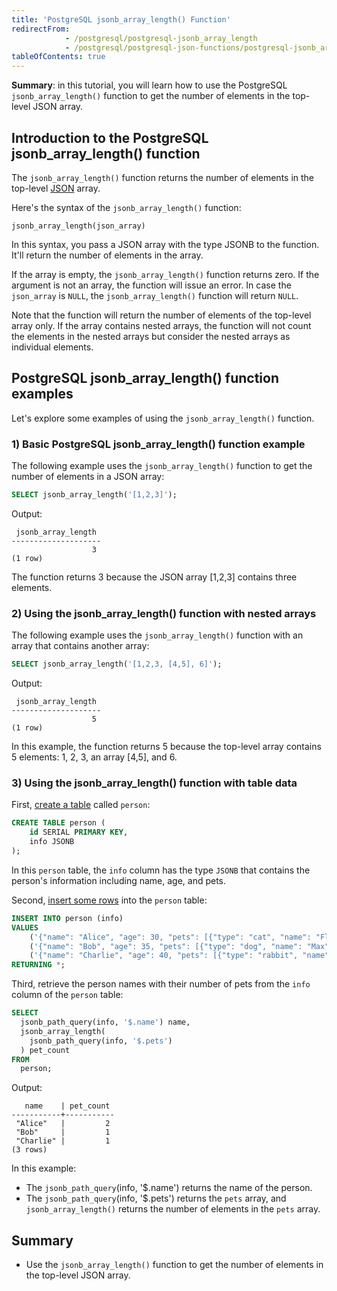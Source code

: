 ```yaml
---
title: 'PostgreSQL jsonb_array_length() Function'
redirectFrom:
            - /postgresql/postgresql-jsonb_array_length 
            - /postgresql/postgresql-json-functions/postgresql-jsonb_array_length
tableOfContents: true
---
```


**Summary**: in this tutorial, you will learn how to use the PostgreSQL `jsonb_array_length()` function to get the number of elements in the top-level JSON array.

## Introduction to the PostgreSQL jsonb_array_length() function

The `jsonb_array_length()` function returns the number of elements in the top-level [JSON](/postgresql/postgresql-json) array.

Here's the syntax of the `jsonb_array_length()` function:

```
jsonb_array_length(json_array)
```

In this syntax, you pass a JSON array with the type JSONB to the function. It'll return the number of elements in the array.

If the array is empty, the `jsonb_array_length()` function returns zero. If the argument is not an array, the function will issue an error. In case the `json_array` is `NULL`, the `jsonb_array_length()` function will return `NULL`.

Note that the function will return the number of elements of the top-level array only. If the array contains nested arrays, the function will not count the elements in the nested arrays but consider the nested arrays as individual elements.

## PostgreSQL jsonb_array_length() function examples

Let's explore some examples of using the `jsonb_array_length()` function.

### 1) Basic PostgreSQL jsonb_array_length() function example

The following example uses the `jsonb_array_length()` function to get the number of elements in a JSON array:

```sql
SELECT jsonb_array_length('[1,2,3]');
```

Output:

```
 jsonb_array_length
--------------------
                  3
(1 row)
```

The function returns 3 because the JSON array \[1,2,3] contains three elements.

### 2) Using the jsonb_array_length() function with nested arrays

The following example uses the `jsonb_array_length()` function with an array that contains another array:

```sql
SELECT jsonb_array_length('[1,2,3, [4,5], 6]');
```

Output:

```
 jsonb_array_length
--------------------
                  5
(1 row)
```

In this example, the function returns 5 because the top-level array contains 5 elements: 1, 2, 3, an array \[4,5], and 6.

### 3) Using the jsonb_array_length() function with table data

First, [create a table](/postgresql/postgresql-create-table) called `person`:

```sql
CREATE TABLE person (
    id SERIAL PRIMARY KEY,
    info JSONB
);
```

In this `person` table, the `info` column has the type `JSONB` that contains the person's information including name, age, and pets.

Second, [insert some rows](/postgresql/postgresql-insert-multiple-rows) into the `person` table:

```sql
INSERT INTO person (info)
VALUES
    ('{"name": "Alice", "age": 30, "pets": [{"type": "cat", "name": "Fluffy"}, {"type": "dog", "name": "Buddy"}]}'),
    ('{"name": "Bob", "age": 35, "pets": [{"type": "dog", "name": "Max"}]}'),
    ('{"name": "Charlie", "age": 40, "pets": [{"type": "rabbit", "name": "Snowball"}]}')
RETURNING *;
```

Third, retrieve the person names with their number of pets from the `info` column of the `person` table:

```sql
SELECT
  jsonb_path_query(info, '$.name') name,
  jsonb_array_length(
    jsonb_path_query(info, '$.pets')
  ) pet_count
FROM
  person;
```

Output:

```
   name    | pet_count
-----------+-----------
 "Alice"   |         2
 "Bob"     |         1
 "Charlie" |         1
(3 rows)
```

In this example:

- The `jsonb_path_query`(info, '\$.name') returns the name of the person.
- The `jsonb_path_query`(info, '\$.pets') returns the `pets` array, and `jsonb_array_length()` returns the number of elements in the `pets` array.

## Summary

- Use the `jsonb_array_length()` function to get the number of elements in the top-level JSON array.

